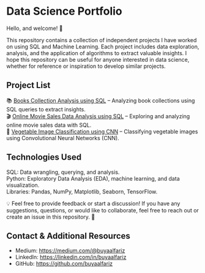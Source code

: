 # **Data Science Portfolio**

Hello, and welcome! 👋

This repository contains a collection of independent projects I have worked on using SQL and Machine Learning. Each project includes data exploration, analysis, and the application of algorithms to extract valuable insights. I hope this repository can be useful for anyone interested in data science, whether for reference or inspiration to develop similar projects.

## **Project List**
📚 [Books Collection Analysis using SQL](https://github.com/buyafariz/data-science-portfolio/tree/main/Books%20Collection%20Analysis%20using%20SQL) – Analyzing book collections using SQL queries to extract insights.  
🎬 [Online Movie Sales Data Analysis using SQL](https://github.com/buyafariz/data-science-portfolio/tree/main/Online%20Movie%20Sales%20Data%20Analysis%20using%20SQL) – Exploring and analyzing online movie sales data with SQL.  
🥦 [Vegetable Image Classification using CNN](https://github.com/buyafariz/data-science-portfolio/tree/main/Vegetable%20Image%20Classification%20using%20CNN) – Classifying vegetable images using Convolutional Neural Networks (CNN).

## **Technologies Used**
SQL: Data wrangling, querying, and analysis.  
Python: Exploratory Data Analysis (EDA), machine learning, and data visualization.  
Libraries: Pandas, NumPy, Matplotlib, Seaborn, TensorFlow.

💡 Feel free to provide feedback or start a discussion!
If you have any suggestions, questions, or would like to collaborate, feel free to reach out or create an issue in this repository. 🚀

## **Contact & Additional Resources**
- Medium: https://medium.com/@buyaalfariz  
- LinkedIn: https://linkedin.com/in/buyaalfariz  
- GitHub: https://github.com/buyaalfariz  
